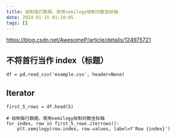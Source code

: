```yaml
---
title: 绘制每行数据，使用semilogy绘制对数坐标轴
date: 2024-01-15 01:10:05
tags: []
---
```

https://blog.csdn.net/AwesomeP/article/details/124975721

## 不将首行当作 index（标题）

```
df = pd.read_csv('example.csv', header=None)
```

## Iterator

```
first_5_rows = df.head(5)

# 绘制每行数据，使用semilogy绘制对数坐标轴
for index, row in first_5_rows.iterrows():
    plt.semilogy(row.index, row.values, label=f'Row {index}')
```

